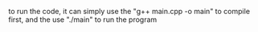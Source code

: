 to run the code, it can simply use the "g++ main.cpp -o main" to compile first, and the use "./main" to run the program